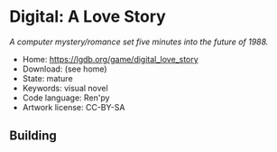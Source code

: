 # Digital: A Love Story

_A computer mystery/romance set five minutes into the future of 1988._

- Home: https://lgdb.org/game/digital_love_story
- Download: (see home)
- State: mature
- Keywords: visual novel
- Code language: Ren'py
- Artwork license: CC-BY-SA

## Building

